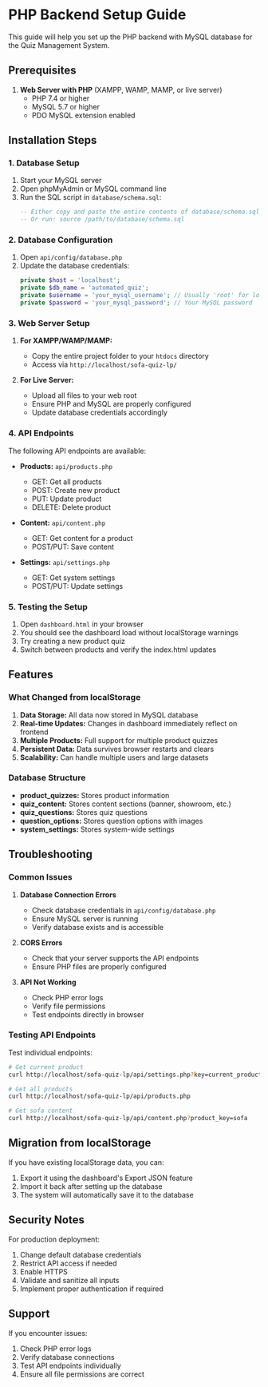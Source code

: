 # PHP Backend Setup Guide

This guide will help you set up the PHP backend with MySQL database for the Quiz Management System.

## Prerequisites

1. **Web Server with PHP** (XAMPP, WAMP, MAMP, or live server)
   - PHP 7.4 or higher
   - MySQL 5.7 or higher
   - PDO MySQL extension enabled

## Installation Steps

### 1. Database Setup

1. Start your MySQL server
2. Open phpMyAdmin or MySQL command line
3. Run the SQL script in `database/schema.sql`:
   ```sql
   -- Either copy and paste the entire contents of database/schema.sql
   -- Or run: source /path/to/database/schema.sql
   ```

### 2. Database Configuration

1. Open `api/config/database.php`
2. Update the database credentials:
   ```php
   private $host = 'localhost';
   private $db_name = 'automated_quiz';
   private $username = 'your_mysql_username'; // Usually 'root' for local
   private $password = 'your_mysql_password'; // Your MySQL password
   ```

### 3. Web Server Setup

1. **For XAMPP/WAMP/MAMP:**
   - Copy the entire project folder to your `htdocs` directory
   - Access via `http://localhost/sofa-quiz-lp/`

2. **For Live Server:**
   - Upload all files to your web root
   - Ensure PHP and MySQL are properly configured
   - Update database credentials accordingly

### 4. API Endpoints

The following API endpoints are available:

- **Products:** `api/products.php`
  - GET: Get all products
  - POST: Create new product
  - PUT: Update product
  - DELETE: Delete product

- **Content:** `api/content.php`
  - GET: Get content for a product
  - POST/PUT: Save content

- **Settings:** `api/settings.php`
  - GET: Get system settings
  - POST/PUT: Update settings

### 5. Testing the Setup

1. Open `dashboard.html` in your browser
2. You should see the dashboard load without localStorage warnings
3. Try creating a new product quiz
4. Switch between products and verify the index.html updates

## Features

### What Changed from localStorage

1. **Data Storage:** All data now stored in MySQL database
2. **Real-time Updates:** Changes in dashboard immediately reflect on frontend
3. **Multiple Products:** Full support for multiple product quizzes
4. **Persistent Data:** Data survives browser restarts and clears
5. **Scalability:** Can handle multiple users and large datasets

### Database Structure

- **product_quizzes:** Stores product information
- **quiz_content:** Stores content sections (banner, showroom, etc.)
- **quiz_questions:** Stores quiz questions
- **question_options:** Stores question options with images
- **system_settings:** Stores system-wide settings

## Troubleshooting

### Common Issues

1. **Database Connection Errors**
   - Check database credentials in `api/config/database.php`
   - Ensure MySQL server is running
   - Verify database exists and is accessible

2. **CORS Errors**
   - Check that your server supports the API endpoints
   - Ensure PHP files are properly configured

3. **API Not Working**
   - Check PHP error logs
   - Verify file permissions
   - Test endpoints directly in browser

### Testing API Endpoints

Test individual endpoints:

```bash
# Get current product
curl http://localhost/sofa-quiz-lp/api/settings.php?key=current_product

# Get all products
curl http://localhost/sofa-quiz-lp/api/products.php

# Get sofa content
curl http://localhost/sofa-quiz-lp/api/content.php?product_key=sofa
```

## Migration from localStorage

If you have existing localStorage data, you can:

1. Export it using the dashboard's Export JSON feature
2. Import it back after setting up the database
3. The system will automatically save it to the database

## Security Notes

For production deployment:

1. Change default database credentials
2. Restrict API access if needed
3. Enable HTTPS
4. Validate and sanitize all inputs
5. Implement proper authentication if required

## Support

If you encounter issues:

1. Check PHP error logs
2. Verify database connections
3. Test API endpoints individually
4. Ensure all file permissions are correct